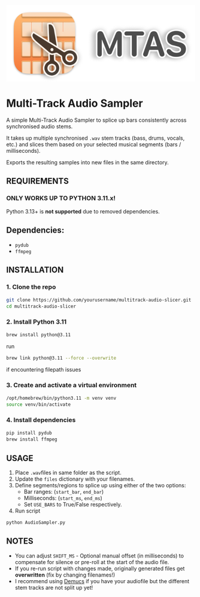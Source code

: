 ![Preview](mtas-icon2.png)

# Multi-Track Audio Sampler

A simple Multi-Track Audio Sampler to splice up bars consistently across synchronised audio stems.

It takes up multiple synchronised `.wav` stem tracks (bass, drums, vocals, etc.) and slices them based on your selected musical segments (bars / milliseconds).

Exports the resulting samples into new files in the same directory.

## REQUIREMENTS

### **ONLY WORKS UP TO PYTHON 3.11.x!**
Python 3.13+ is **not supported** due to removed dependencies.

## Dependencies:
- `pydub`
- `ffmpeg`

## INSTALLATION

### 1. Clone the repo

```bash
git clone https://github.com/yourusername/multitrack-audio-slicer.git
cd multitrack-audio-slicer
```

### 2. Install Python 3.11

```bash
brew install python@3.11
```

run
```bash
brew link python@3.11 --force --overwrite
```
if encountering filepath issues

### 3. Create and activate a virtual environment
```bash
/opt/homebrew/bin/python3.11 -m venv venv
source venv/bin/activate
```

### 4. Install dependencies
```bash
pip install pydub
brew install ffmpeg
```

## USAGE

1. Place `.wav`files in same folder as the script.
2. Update the `files` dictionary with your filenames.
3. Define segments/regions to splice up using either of the two options:
    - Bar ranges: (`start_bar`, `end_bar`)
    - Milliseconds: (`start_ms`, `end_ms`)
    - Set `USE_BARS` to True/False respectively.
4. Run script 
```bash 
python AudioSampler.py
```

## NOTES

- You can adjust `SHIFT_MS` - Optional manual offset (in milliseconds) to compensate for silence or pre-roll at the start of the audio file.
- If you re-run script with changes made, originally generated files get **overwritten** (fix by changing filenames!)
- I recommend using [Demucs](https://github.com/facebookresearch/demucs) if you have your audiofile but the different stem tracks are not split up yet!
